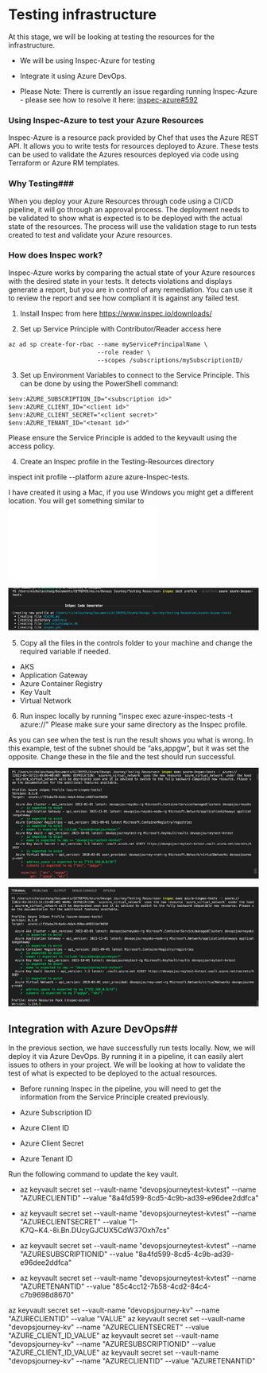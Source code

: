 # Testing infrastructure #

At this stage, we will be looking at testing the resources for the infrastructure. 

- We will be using Inspec-Azure for testing 
- Integrate it using Azure DevOps. 
 
- Please Note: There is currently an issue regarding running Inspec-Azure - please see how to resolve it here: [inspec-azure#592](https://github.com/inspec/inspec-azure/issues/592)

### Using Inspec-Azure to test your Azure Resources ###

Inspec-Azure is a resource pack provided by Chef that uses the Azure REST API. It allows you to write tests for resources deployed to Azure. These tests can be used to validate the Azures resources deployed via code using Terraform or Azure RM templates. 

### Why Testing###

When you deploy your Azure Resources through code using a CI/CD pipeline, it will go through an approval process. The deployment needs to be validated to show what is expected is to be deployed with the actual state of the resources. The process will use the validation stage to run tests created to test and validate your Azure resources. 

### How does Inspec work? ####

Inspec-Azure works by comparing the actual state of your Azure resources with the desired state in your tests. It detects violations and displays generate a report, but you are in control of any remediation. You can use it to review the report and see how compliant it is against any failed test. 

1)  Install Inspec from here https://www.inspec.io/downloads/

2)  Set up Service Principle with Contributor/Reader access here 

```
az ad sp create-for-rbac --name myServicePrincipalName \
                         --role reader \
                         --scopes /subscriptions/mySubscriptionID/

```

3)  Set up Environment Variables to connect to the Service Principle. This can be done by using the PowerShell command: 

```
$env:AZURE_SUBSCRIPTION_ID="<subscription id>"
$env:AZURE_CLIENT_ID="<client id>"
$env:AZURE_CLIENT_SECRET="<client secret>"
$env:AZURE_TENANT_ID="<tenant id>"

```

Please ensure the Service Principle is added to the keyvault using the access policy. 

4) Create an Inspec profile in the Testing-Resources directory 

inspect init profile --platform azure azure-Inspec-tests. 

I have created it using a Mac, if you use Windows you might get a different location. You will get something similar to![this](/Testing-Resourses/Readme.md)


![](/Testing-Resourses/images/Inspec-profile.png)

5) Copy all the files in the controls folder to your machine and change the required variable if needed. 

- AKS
- Application Gateway
- Azure Container Registry
- Key Vault
- Virtual Network

6) Run inspec locally by running "inspec exec azure-inspec-tests -t azure://" Please make sure your same directory as the Inspec profile. 

As you can see when the test is run the result shows you what is wrong. In this example, test of the subnet should be “aks,appgw”, but it was set the opposite. Change these in the file and the test should run successful. 

![](/Testing-Resourses/images/inspec-running1.png)

![](/Testing-Resourses/images/inspec-running2.png)

## Integration with  Azure DevOps## 

In the previous section, we have successfully run tests locally. Now, we will deploy it via Azure DevOps. By running it in a pipeline, it can easily alert issues to others in your project. We will be looking at how to validate the test of what is expected to be deployed to the actual resources. 

- Before running Inspec in the pipeline, you will need to get the information from the Service Principle created previously. 

- Azure Subscription ID 
- Azure Client ID 
- Azure Client Secret 
- Azure Tenant ID


Run the following command to update the key vault. 

- az keyvault secret set --vault-name "devopsjourneytest-kvtest" --name "AZURECLIENTID" --value "8a4fd599-8cd5-4c9b-ad39-e96dee2ddfca"

- az keyvault secret set --vault-name "devopsjourneytest-kvtest" --name "AZURECLIENTSECRET" --value "1-K7Q~K4.-8i.Bn.DUcyGJCUX5CdW37Oxh7cs"

- az keyvault secret set --vault-name "devopsjourneytest-kvtest" --name "AZURESUBSCRIPTIONID" --value "8a4fd599-8cd5-4c9b-ad39-e96dee2ddfca"

- az keyvault secret set --vault-name "devopsjourneytest-kvtest" --name "AZURETENANTID" --value "85c4cc12-7b58-4cd2-84c4-c7b9698d8670"

az keyvault secret set --vault-name "devopsjourney-kv" --name "AZURECLIENTID" --value "VALUE" 
az keyvault secret set --vault-name "devopsjourney-kv" --name "AZURECLIENTSECRET" --value "AZURE_CLIENT_ID_VALUE" 
az keyvault secret set --vault-name "devopsjourney-kv" --name "AZURESUBSCRIPTIONID" --value "AZURE_CLIENT_ID_VALUE" 
az keyvault secret set --vault-name "devopsjourney-kv" --name "AZURECLIENTID" --value "AZURETENANTID"


